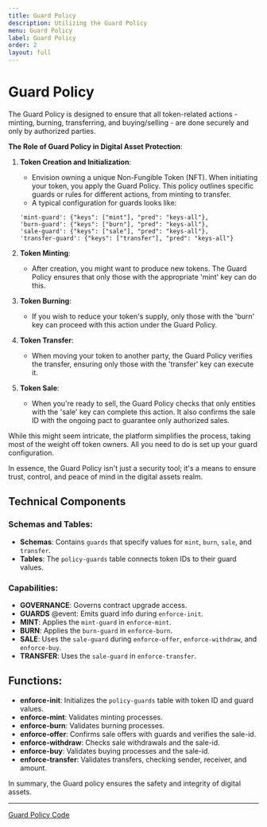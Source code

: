 ```yaml
---
title: Guard Policy
description: Utilizing the Guard Policy
menu: Guard Policy
label: Guard Policy
order: 2
layout: full
---
```


# Guard Policy

The Guard Policy is designed to ensure that all token-related actions - minting,
burning, transferring, and buying/selling - are done securely and only by
authorized parties.

**The Role of Guard Policy in Digital Asset Protection**:

1.  **Token Creation and Initialization**:

    - Envision owning a unique Non-Fungible Token (NFT). When initiating your
      token, you apply the Guard Policy. This policy outlines specific guards or
      rules for different actions, from minting to transfer.
    - A typical configuration for guards looks like:

    ```pact
    'mint-guard': {"keys": ["mint"], "pred": "keys-all"},
    'burn-guard': {"keys": ["burn"], "pred": "keys-all"},
    'sale-guard': {"keys": ["sale"], "pred": "keys-all"},
    'transfer-guard': {"keys": ["transfer"], "pred": "keys-all"}
    ```

2.  **Token Minting**:

    - After creation, you might want to produce new tokens. The Guard Policy
      ensures that only those with the appropriate 'mint' key can do this.

3.  **Token Burning**:

    - If you wish to reduce your token's supply, only those with the 'burn' key
      can proceed with this action under the Guard Policy.

4.  **Token Transfer**:

    - When moving your token to another party, the Guard Policy verifies the
      transfer, ensuring only those with the 'transfer' key can execute it.

5.  **Token Sale**:

    - When you're ready to sell, the Guard Policy checks that only entities with
      the 'sale' key can complete this action. It also confirms the sale ID with
      the ongoing pact to guarantee only authorized sales.

While this might seem intricate, the platform simplifies the process, taking
most of the weight off token owners. All you need to do is set up your guard
configuration.

In essence, the Guard Policy isn't just a security tool; it's a means to ensure
trust, control, and peace of mind in the digital assets realm.

## Technical Components

### Schemas and Tables:

- **Schemas**: Contains `guards` that specify values for `mint`, `burn`, `sale`,
  and `transfer`.
- **Tables**: The `policy-guards` table connects token IDs to their guard
  values.

### Capabilities:

- **GOVERNANCE**: Governs contract upgrade access.
- **GUARDS** @event: Emits guard info during `enforce-init`.
- **MINT**: Applies the `mint-guard` in `enforce-mint`.
- **BURN**: Applies the `burn-guard` in `enforce-burn`.
- **SALE**: Uses the `sale-guard` during `enforce-offer`, `enforce-withdraw`,
  and `enforce-buy`.
- **TRANSFER**: Uses the `sale-guard` in `enforce-transfer`.

## Functions:

- **enforce-init**: Initializes the `policy-guards` table with token ID and
  guard values.
- **enforce-mint**: Validates minting processes.
- **enforce-burn**: Validates burning processes.
- **enforce-offer**: Confirms sale offers with guards and verifies the sale-id.
- **enforce-withdraw**: Checks sale withdrawals and the sale-id.
- **enforce-buy**: Validates buying processes and the sale-id.
- **enforce-transfer**: Validates transfers, checking sender, receiver, and
  amount.

In summary, the Guard policy ensures the safety and integrity of digital assets.

---

[Guard Policy Code](https://github.com/kadena-io/marmalade/blob/v2/pact/concrete-policies/guard-policy/guard-policy-v1.pact)
